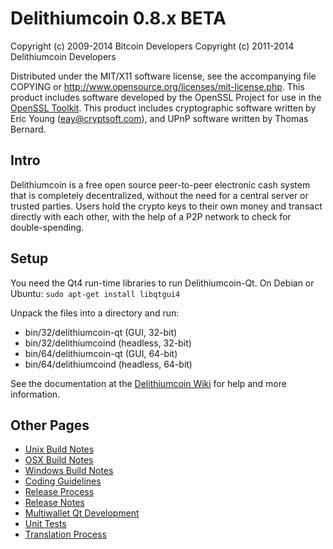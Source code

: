 Delithiumcoin 0.8.x BETA
====================

Copyright (c) 2009-2014 Bitcoin Developers
Copyright (c) 2011-2014 Delithiumcoin Developers

Distributed under the MIT/X11 software license, see the accompanying
file COPYING or http://www.opensource.org/licenses/mit-license.php.
This product includes software developed by the OpenSSL Project for use in the [OpenSSL Toolkit](http://www.openssl.org/). This product includes
cryptographic software written by Eric Young ([eay@cryptsoft.com](mailto:eay@cryptsoft.com)), and UPnP software written by Thomas Bernard.


Intro
---------------------
Delithiumcoin is a free open source peer-to-peer electronic cash system that is
completely decentralized, without the need for a central server or trusted
parties.  Users hold the crypto keys to their own money and transact directly
with each other, with the help of a P2P network to check for double-spending.


Setup
---------------------
You need the Qt4 run-time libraries to run Delithiumcoin-Qt. On Debian or Ubuntu:
	`sudo apt-get install libqtgui4`

Unpack the files into a directory and run:

- bin/32/delithiumcoin-qt (GUI, 32-bit)
- bin/32/delithiumcoind (headless, 32-bit)
- bin/64/delithiumcoin-qt (GUI, 64-bit)
- bin/64/delithiumcoind (headless, 64-bit)

See the documentation at the [Delithiumcoin Wiki](http://delithiumcoin.info)
for help and more information.


Other Pages
---------------------
- [Unix Build Notes](build-unix.md)
- [OSX Build Notes](build-osx.md)
- [Windows Build Notes](build-msw.md)
- [Coding Guidelines](coding.md)
- [Release Process](release-process.md)
- [Release Notes](release-notes.md)
- [Multiwallet Qt Development](multiwallet-qt.md)
- [Unit Tests](unit-tests.md)
- [Translation Process](translation_process.md)
